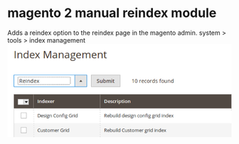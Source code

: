 # magento 2 manual reindex module
Adds a reindex option to the reindex page in the magento admin. 
system > tools > index management
![](index_page_screenshot.png)
